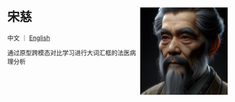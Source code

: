 宋慈 <img src="docs/AI_songci.png" width="200px" align="right" />
===========
中文 ｜ [English](https://github.com/shenxiaochenn/SongCi/blob/master/README.md) 

通过原型跨模态对比学习进行大词汇框的法医病理分析
